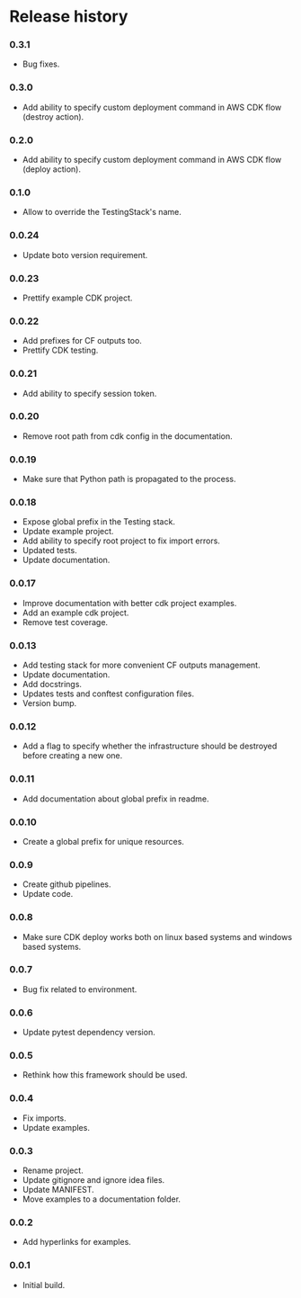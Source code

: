 # Release history

### 0.3.1
* Bug fixes.

### 0.3.0
* Add ability to specify custom deployment command in AWS CDK flow (destroy action).

### 0.2.0
* Add ability to specify custom deployment command in AWS CDK flow (deploy action).

### 0.1.0
* Allow to override the TestingStack's name.

### 0.0.24
* Update boto version requirement.

### 0.0.23
* Prettify example CDK project.

### 0.0.22
* Add prefixes for CF outputs too.
* Prettify CDK testing.

### 0.0.21
* Add ability to specify session token.

### 0.0.20
* Remove root path from cdk config in the documentation.

### 0.0.19
* Make sure that Python path is propagated to the process.

### 0.0.18
* Expose global prefix in the Testing stack.
* Update example project.
* Add ability to specify root project to fix import errors.
* Updated tests.
* Update documentation.

### 0.0.17
* Improve documentation with better cdk project examples.
* Add an example cdk project.
* Remove test coverage.

### 0.0.13
* Add testing stack for more convenient CF outputs management.
* Update documentation.
* Add docstrings.
* Updates tests and conftest configuration files.
* Version bump.

### 0.0.12
* Add a flag to specify whether the infrastructure should be destroyed
before creating a new one.

### 0.0.11
* Add documentation about global prefix in readme.

### 0.0.10
* Create a global prefix for unique resources.

### 0.0.9
* Create github pipelines.
* Update code.

### 0.0.8
* Make sure CDK deploy works both on linux based systems and windows based systems.

### 0.0.7
* Bug fix related to environment.

### 0.0.6
* Update pytest dependency version.

### 0.0.5
* Rethink how this framework should be used.

### 0.0.4
* Fix imports.
* Update examples.

### 0.0.3
* Rename project.
* Update gitignore and ignore idea files.
* Update MANIFEST.
* Move examples to a documentation folder.

### 0.0.2
* Add hyperlinks for examples.

### 0.0.1
* Initial build.